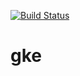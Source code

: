 [![Build Status](https://travis-ci.org/sanativesystems/gke.svg?branch=master)](https://travis-ci.org/sanativesystems/gke)

# gke

